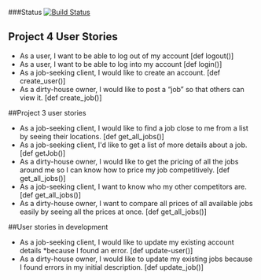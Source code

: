 ###Status [![Build Status](https://travis-ci.org/wonton00/cs4501_Django.svg?branch=master)](https://travis-ci.org/wonton00/cs4501_Django)
## Project 4 User Stories 
* As a user, I want to be able to log out of my account [def logout()]
* As a user, I want to be able to log into my account [def login()]
* As a job-seeking client, I would like to create an account. [def create_user()]
* As a dirty-house owner, I would like to post a “job” so that others can view it. [def create_job()]

##Project 3 user stories
* As a job-seeking client, I would like to find a job close to me from a list by seeing their locations. [def get_all_jobs()]
* As a job-seeking client, I'd like to get a list of more details about a job. [def getJob()]
* As a dirty-house owner, I would like to get the pricing of all the jobs around me so I can know how to price my job competitively. [def get_all_jobs()]
* As a job-seeking client, I want to know who my other competitors are. [def get_all_jobs()]
* As a dirty-house owner, I want to compare all prices of all available jobs easily by seeing all the prices at once. [def get_all_jobs()]

##User stories in development
* As a job-seeking client, I would like to update my existing account details *because I found an error. [def update-user()]
* As a dirty-house owner, I would like to update my existing jobs because I found errors in my initial description. [def update_job()]

